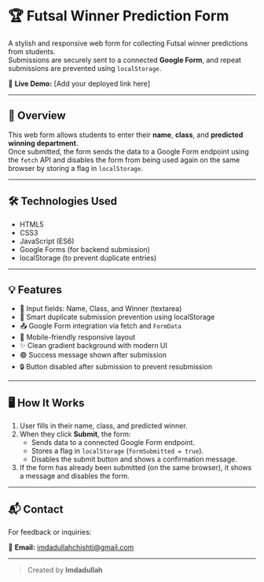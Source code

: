 # 🏆 Futsal Winner Prediction Form

A stylish and responsive web form for collecting Futsal winner predictions from students.  
Submissions are securely sent to a connected **Google Form**, and repeat submissions are prevented using `localStorage`.

🔗 **Live Demo:** [Add your deployed link here]

---

## 📌 Overview

This web form allows students to enter their **name**, **class**, and **predicted winning department**.  
Once submitted, the form sends the data to a Google Form endpoint using the `fetch` API and disables the form from being used again on the same browser by storing a flag in `localStorage`.

---

## 🛠️ Technologies Used

- HTML5  
- CSS3  
- JavaScript (ES6)  
- Google Forms (for backend submission)  
- localStorage (to prevent duplicate entries)

---

## 💡 Features

- 🧾 Input fields: Name, Class, and Winner (textarea)  
- 🧠 Smart duplicate submission prevention using localStorage  
- 📤 Google Form integration via fetch and `FormData`  
- 📱 Mobile-friendly responsive layout  
- ✨ Clean gradient background with modern UI  
- 🟢 Success message shown after submission  
- 🔒 Button disabled after submission to prevent resubmission

---

## 🖥️ How It Works

1. User fills in their name, class, and predicted winner.
2. When they click **Submit**, the form:
   - Sends data to a connected Google Form endpoint.
   - Stores a flag in `localStorage` (`formSubmitted = true`).
   - Disables the submit button and shows a confirmation message.
3. If the form has already been submitted (on the same browser), it shows a message and disables the form.

---

## 📬 Contact

For feedback or inquiries:

📧 **Email:** imdadullahchishti@gmail.com

---

> Created by **Imdadullah**
